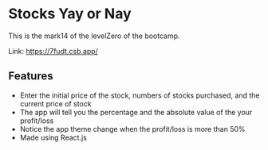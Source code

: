 # Stocks Yay or Nay

This is the mark14 of the levelZero of the bootcamp.

Link: https://7fudt.csb.app/
  
## Features
  
- Enter the initial price of the stock, numbers of stocks purchased, and the current price of stock
- The app will tell you the percentage and the absolute value of the your profit/loss
- Notice the app theme change when the profit/loss is more than 50%
- Made using React.js


